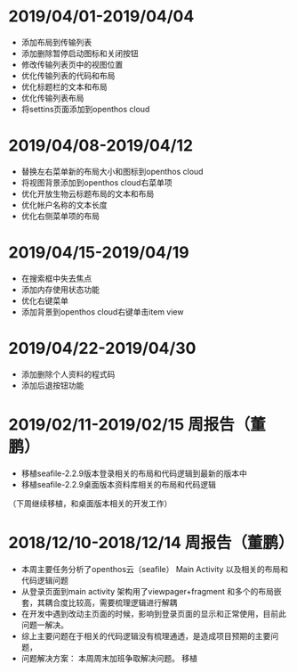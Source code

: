 # 2019/04/01-2019/04/04 
  - 添加布局到传输列表
  - 添加删除暂停启动图标和关闭按钮
  - 修改传输列表页中的视图位置
  - 优化传输列表的代码和布局
  - 优化标题栏的文本和布局
  - 优化传输列表布局
  - 将settins页面添加到openthos cloud

# 2019/04/08-2019/04/12
  - 替换左右菜单新的布局大小和图标到openthos cloud
  - 将视图背景添加到openthos cloud右菜单项
  - 优化开放生物云标题布局的文本和布局
  - 优化帐户名称的文本长度
  - 优化右侧菜单项的布局


# 2019/04/15-2019/04/19
  - 在搜索框中失去焦点
  - 添加内存使用状态功能
  - 优化右键菜单
  - 添加背景到openthos cloud右键单击item view

# 2019/04/22-2019/04/30
  - 添加删除个人资料的程式码
  - 添加后退按钮功能



# 2019/02/11-2019/02/15  周报告（董鹏）
  - 移植seafile-2.2.9版本登录相关的布局和代码逻辑到最新的版本中
  - 移植seafile-2.2.9桌面版本资料库相关的布局和代码逻辑
  
  （下周继续移植，和桌面版本相关的开发工作）


# 2018/12/10-2018/12/14  周报告（董鹏）
  - 本周主要任务分析了openthos云（seafile） Main Activity 以及相关的布局和代码逻辑问题
  - 从登录页面到main activity 架构用了viewpager+fragment 和多个的布局嵌套，其耦合度比较高，需要梳理逻辑进行解耦
  - 在开发中遇到改动主页面的时候，影响到登录页面的显示和正常使用，目前此问题一解决。
  - 综上主要问题在于相关的代码逻辑没有梳理通透，是造成项目预期的主要问题，
  - 问题解决方案： 本周周末加班争取解决问题。
移植
